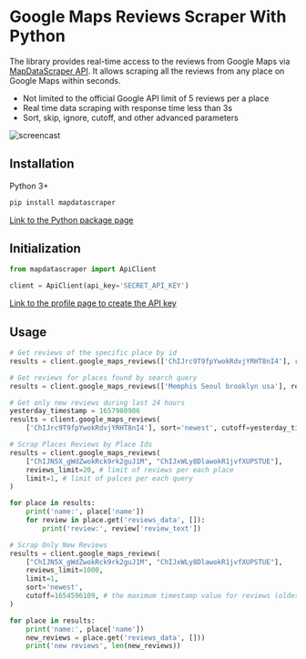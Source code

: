 # Google Maps Reviews Scraper With Python

The library provides real-time access to the reviews from Google Maps via [MapDataScraper API](https://app.mapdatascraper.com/api-docs#tag/Google-Reviews).
It allows scraping all the reviews from any place on Google Maps within seconds.

- Not limited to the official Google API limit of 5 reviews per a place
- Real time data scraping with response time less than 3s
- Sort, skip, ignore, cutoff, and other advanced parameters

![screencast](https://media.giphy.com/media/v1.Y2lkPTc5MGI3NjExM2M3OWRhZTI1NzBhNjZlNGY4NmVlOTIzNTQ3MGZhOTQyYTIzNjY0MyZjdD1n/70a8jRmg5xuTjl3yuF/giphy.gif)

## Installation

Python 3+
```bash
pip install mapdatascraper
```

[Link to the Python package page](https://pypi.org/project/mapdatascraper/)

## Initialization
```python
from mapdatascraper import ApiClient

client = ApiClient(api_key='SECRET_API_KEY')
```
[Link to the profile page to create the API key](https://app.mapdatascraper.com/profile)

## Usage

```python
# Get reviews of the specific place by id
results = client.google_maps_reviews(['ChIJrc9T9fpYwokRdvjYRHT8nI4'], reviews_limit=20, language='en')

# Get reviews for places found by search query
results = client.google_maps_reviews(['Memphis Seoul brooklyn usa'], reviews_limit=20, limit=500, language='en')

# Get only new reviews during last 24 hours
yesterday_timestamp = 1657980986
results = client.google_maps_reviews(
    ['ChIJrc9T9fpYwokRdvjYRHT8nI4'], sort='newest', cutoff=yesterday_timestamp, reviews_limit=100, language='en')

# Scrap Places Reviews by Place Ids
results = client.google_maps_reviews(
    ["ChIJN5X_gWdZwokRck9rk2guJ1M", "ChIJxWLy8DlawokR1jvfXUPSTUE"],
    reviews_limit=20, # limit of reviews per each place
    limit=1, # limit of palces per each query
)

for place in results:
    print('name:', place['name'])
    for review in place.get('reviews_data', []):
        print('review:', review['review_text'])

# Scrap Only New Reviews
results = client.google_maps_reviews(
    ["ChIJN5X_gWdZwokRck9rk2guJ1M", "ChIJxWLy8DlawokR1jvfXUPSTUE"],
    reviews_limit=1000,
    limit=1,
    sort='newest',
    cutoff=1654596109, # the maximum timestamp value for reviews (oldest review you want to extract). Can be used to scrape only the new reviews since your latest update
)

for place in results:
    print('name:', place['name'])
    new_reviews = place.get('reviews_data', []))
    print('new reviews', len(new_reviews))
```
